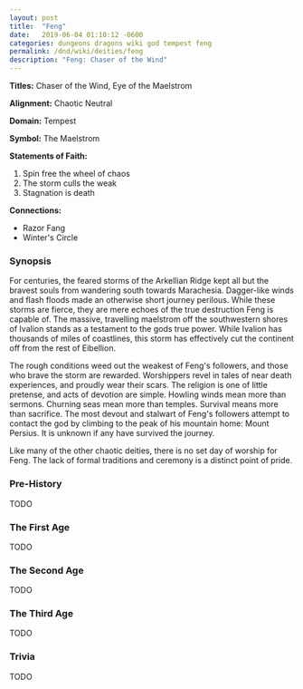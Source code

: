 ```yaml
---
layout: post
title:  "Feng"
date:   2019-06-04 01:10:12 -0600
categories: dungeons dragons wiki god tempest feng
permalink: /dnd/wiki/deities/feng
description: "Feng: Chaser of the Wind"
---
```


**Titles:** Chaser of the Wind, Eye of the Maelstrom

**Alignment:** Chaotic Neutral

**Domain:** Tempest

**Symbol:** The Maelstrom

**Statements of Faith:**
1.  Spin free the wheel of chaos
2.  The storm culls the weak
3.  Stagnation is death

**Connections:**

-   Razor Fang
-   Winter's Circle

### Synopsis

For centuries, the feared storms of the Arkellian Ridge kept all but the bravest souls from wandering south towards Marachesia.
Dagger-like winds and flash floods made an otherwise short journey perilous.
While these storms are fierce, they are mere echoes of the true destruction Feng is capable of.
The massive, travelling maelstrom off the southwestern shores of Ivalion stands as a testament to the gods true power.
While Ivalion has thousands of miles of coastlines, this storm has effectively cut the continent off from the rest of Eibellion.

The rough conditions weed out the weakest of Feng's followers, and those who brave the storm are rewarded.
Worshippers revel in tales of near death experiences, and proudly wear their scars.
The religion is one of little pretense, and acts of devotion are simple.
Howling winds mean more than sermons.
Churning seas mean more than temples.
Survival means more than sacrifice.
The most devout and stalwart of Feng's followers attempt to contact the god by climbing to the peak of his mountain home: Mount Persius.
It is unknown if any have survived the journey.

Like many of the other chaotic deities, there is no set day of worship for Feng.
The lack of formal traditions and ceremony is a distinct point of pride.

### Pre-History

TODO

### The First Age

TODO

### The Second Age

TODO

### The Third Age

TODO

### Trivia

TODO
